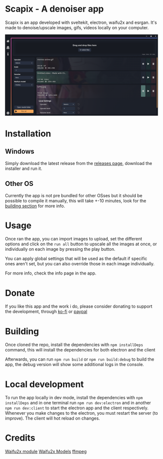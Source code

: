 # Scapix - A denoiser app
Scapix is an app developed with sveltekit, electron, waifu2x and esrgan.
It's made to denoise/upscale images, gifs, videos locally on your computer.

![Preview image](./docs/screenshot.png)

# Installation

## Windows 
Simply download the latest release from the [releases page](https://github.com/Specy/Scapix/releases/latest), download the installer and run it.

## Other OS
Currently the app is not pre bundled for other OSses but it should be possible to compile it manually, this will take +-10 minutes, look for the [building section](#building) for more info.

# Usage
Once ran the app, you can import images to upload, set the different options and click on the `run all` button to upscale all the images at once, or individually on each image by pressing the play button.

You can apply global settings that will be used as the default if specific ones aren't set, but you can also override those in each image individually.

For more info, check the info page in the app.

# Donate

If you like this app and the work i do, please consider donating to support the development, through [ko-fi](https://ko-fi.com/specy) or [paypal](https://paypal.me/specyDev)



# Building
Once cloned the repo, install the dependencies with `npm installDeps` command, this will install the dependencies for both electron and the client

Afterwards, you can run `npm run build` or `npm run build:debug` to build the app, the debug version will show some additional logs in the console.

# Local development
To run the app locally in dev mode, install the dependencies with `npm installDeps` and in one terminal run `npm run dev:electron` and in another `npm run dev:client` to start the electron app and the client respectively. Whenever you make changes to the electron, you must restart the server (to improve). The client will hot reload on changes.


# Credits 

[Waifu2x module](https://github.com/Tenpi/waifu2x)
[Waifu2x Models](https://github.com/nagadomi/waifu2x)
[ffmpeg](https://github.com/FFmpeg/FFmpeg) 